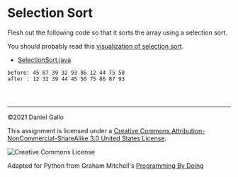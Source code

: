 # Selection Sort


Flesh out the following code so that it sorts the array using a
selection sort.


You should probably read this
[visualization of selection sort](http://www.algolist.net/Algorithms/Sorting/Selection_sort).


* [SelectionSort.java](examples/SelectionSort.java)



```
before: 45 87 39 32 93 86 12 44 75 50
after : 12 32 39 44 45 50 75 86 87 93

```


```



```



---


©2021 Daniel Gallo


This assignment is licensed under a
[Creative Commons Attribution-NonCommercial-ShareAlike 3.0 United States License](https://creativecommons.org/licenses/by-nc-sa/3.0/us/deed.en_US).  

![Creative Commons License](images/by-nc-sa.png)





Adapted for Python from Graham Mitchell's [Programming By Doing](https://programmingbydoing.com/)